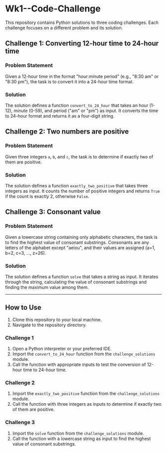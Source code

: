 # Wk1--Code-Challenge

This repository contains Python solutions to three coding challenges. Each challenge focuses on a different problem and its solution.

## Challenge 1: Converting 12-hour time to 24-hour time

### Problem Statement

Given a 12-hour time in the format "hour:minute period" (e.g., "8:30 am" or "8:30 pm"), the task is to convert it into a 24-hour time format.

### Solution

The solution defines a function `convert_to_24_hour` that takes an hour (1-12), minute (0-59), and period ("am" or "pm") as input. It converts the time to 24-hour format and returns it as a four-digit string.

## Challenge 2: Two numbers are positive

### Problem Statement

Given three integers `a`, `b`, and `c`, the task is to determine if exactly two of them are positive.

### Solution

The solution defines a function `exactly_two_positive` that takes three integers as input. It counts the number of positive integers and returns `True` if the count is exactly 2, otherwise `False`.

## Challenge 3: Consonant value

### Problem Statement

Given a lowercase string containing only alphabetic characters, the task is to find the highest value of consonant substrings. Consonants are any letters of the alphabet except "aeiou", and their values are assigned (a=1, b=2, c=3, ..., z=26).

### Solution

The solution defines a function `solve` that takes a string as input. It iterates through the string, calculating the value of consonant substrings and finding the maximum value among them.

---

## How to Use

1. Clone this repository to your local machine.
2. Navigate to the repository directory.

### Challenge 1

1. Open a Python interpreter or your preferred IDE.
2. Import the `convert_to_24_hour` function from the `challenge_solutions` module.
3. Call the function with appropriate inputs to test the conversion of 12-hour time to 24-hour time.

### Challenge 2

1. Import the `exactly_two_positive` function from the `challenge_solutions` module.
2. Call the function with three integers as inputs to determine if exactly two of them are positive.

### Challenge 3

1. Import the `solve` function from the `challenge_solutions` module.
2. Call the function with a lowercase string as input to find the highest value of consonant substrings.






